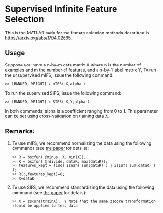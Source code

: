 # Supervised Infinite Feature Selection

This is the MATLAB code for the feature selection methods described in https://arxiv.org/abs/1704.02665. 

## Usage 

Suppose you have a n-by-m data matrix X where n is the number of examples and m the number of features, and a n-by-1 label matrix Y, 
To run the unsupervised mIFS, issue the following command:
```
>> [RANKED, WEIGHT] = mIFS( X,alpha )
```

To run the supervised SIFS, issue the following command: 
```
>> [RANKED, WEIGHT] = SIFS( X,Y,alpha )
```

In both commands, alpha is a coefficient ranging from 0 to 1. This parameter can be set using cross-validation on training data X. 

## Remarks: 
1. To use mIFS, we recommend normalizing the data using the following commands (see [the paper](https://arxiv.org/abs/1704.02665) for details):
    ```
    >> R = bsxfun( @minus, X, min(X));
    >> R = bsxfun( @rdivide, dataR, max(dataR));
    >> features_kept = find( isnan( sum(dataR) ) | isinf( sum(dataR) ) );
    >> R(:,features_kept)=0;
    >> X=dataR;
    ```

2. To use SIFS, we recommend standardizing the data using the following command (see [the paper](https://arxiv.org/abs/1704.02665) for details): 
    ```
    >> X = zscore(trainX);  % Note that the same zscore transformation should be applied to test data
    ```
